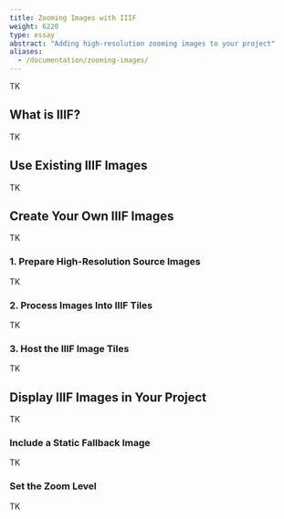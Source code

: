 ```yaml
---
title: Zooming Images with IIIF
weight: 6220
type: essay
abstract: "Adding high-resolution zooming images to your project"
aliases:
  - /documentation/zooming-images/
---
```


TK

## What is IIIF?

TK

## Use Existing IIIF Images

TK

## Create Your Own IIIF Images

TK

### 1. Prepare High-Resolution Source Images

TK

### 2. Process Images Into IIIF Tiles

TK

### 3. Host the IIIF Image Tiles

TK

## Display IIIF Images in Your Project

TK

### Include a Static Fallback Image

TK

### Set the Zoom Level

TK
